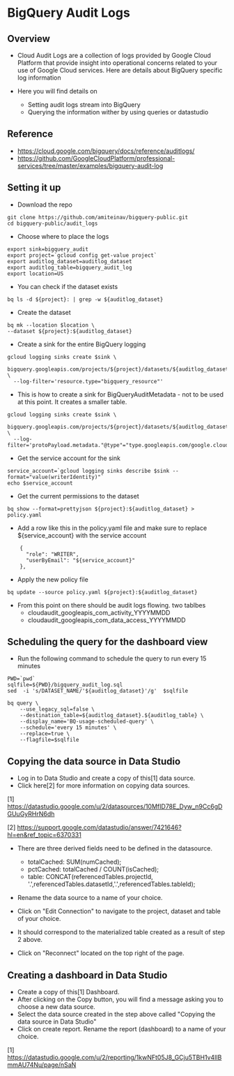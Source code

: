 # BigQuery Audit Logs

## Overview
* Cloud Audit Logs are a collection of logs provided by Google Cloud Platform that provide insight into operational concerns related to your use of Google Cloud services. Here are details about BigQuery specific log information

* Here you will find details on 
  * Setting audit logs stream into BigQuery
  * Querying the information wither by using queries or datastudio

## Reference
* https://cloud.google.com/bigquery/docs/reference/auditlogs/
* https://github.com/GoogleCloudPlatform/professional-services/tree/master/examples/bigquery-audit-log

## Setting it up
* Download the repo
```
git clone https://github.com/amiteinav/bigquery-public.git
cd bigquery-public/audit_logs
```
* Choose where to place the logs
```
export sink=bigquery_audit
export project=`gcloud config get-value project`
export auditlog_dataset=auditlog_dataset
export auditlog_table=bigquery_audit_log
export location=US
```
* You can check if the dataset exists 
```
bq ls -d ${project}: | grep -w ${auditlog_dataset}
```
* Create the dataset 
```
bq mk --location $location \
--dataset ${project}:${auditlog_dataset} 
```
* Create a sink for the entire BigQuery logging
```
gcloud logging sinks create $sink \
 bigquery.googleapis.com/projects/${project}/datasets/${auditlog_dataset} \
  --log-filter='resource.type="bigquery_resource"'
```
* This is how to create a sink for BigQueryAuditMetadata - not to be used at this point. It creates a smaller table. 
```
gcloud logging sinks create $sink \
 bigquery.googleapis.com/projects/${project}/datasets/${auditlog_dataset} \
  --log-filter='protoPayload.metadata."@type"="type.googleapis.com/google.cloud.audit.BigQueryAuditMetadata"'
```
* Get the service account for the sink
```
service_account=`gcloud logging sinks describe $sink --format="value(writerIdentity)"`
echo $service_account
```
* Get the current permissions to the dataset
```
bq show --format=prettyjson ${project}:${auditlog_dataset} > policy.yaml
```
* Add a row like this in the policy.yaml file and make sure to replace ${service_account} with the service account
```
    {
      "role": "WRITER", 
      "userByEmail": "${service_account}"
    },
```
* Apply the new policy file
```
bq update --source policy.yaml ${project}:${auditlog_dataset}
```
* From this point on there should be audit logs flowing. two tablbes 
  * cloudaudit_googleapis_com_activity_YYYYMMDD
  * cloudaudit_googleapis_com_data_access_YYYYMMDD

## Scheduling the query for the dashboard view

* Run the following command to schedule the query to run every 15 minutes
```
PWD=`pwd`
sqlfile=${PWD}/bigquery_audit_log.sql
sed  -i 's/DATASET_NAME/'${auditlog_dataset}'/g'  $sqlfile

bq query \
    --use_legacy_sql=false \
    --destination_table=${auditlog_dataset}.${auditlog_table} \
    --display_name='BQ-usage-scheduled-query' \
    --schedule='every 15 minutes' \
    --replace=true \
    --flagfile=$sqlfile
```

## Copying the data source in Data Studio
* Log in to Data Studio and create a copy of this[1] data source.
* Click here[2] for more information on copying data sources.

[1] https://datastudio.google.com/u/2/datasources/10MfID78E_Dyw_n9Cc6gDGUuGyRHrN6dh

[2] https://support.google.com/datastudio/answer/7421646?hl=en&ref_topic=6370331

* There are three derived fields need to be defined in the datasource.
  * totalCached: SUM(numCached);
  * pctCached: totalCached / COUNT(isCached);
  * table: CONCAT(referencedTables.projectId, '.',referencedTables.datasetId,'.',referencedTables.tableId);

* Rename the data source to a name of your choice. 
* Click on "Edit Connection" to navigate to the project, dataset and table of your choice. 
* It should correspond to the materialized table created as a result of step 2 above.

* Click on "Reconnect" located on the top right of the page.

## Creating a dashboard in Data Studio
* Create a copy of this[1] Dashboard.
* After clicking on the Copy button, you will find a message asking you to choose a new data source. 
* Select the data source created in the step above called "Copying the data source in Data Studio"
* Click on create report. Rename the report (dashboard) to a name of your choice.

[1] https://datastudio.google.com/u/2/reporting/1kwNFt05J8_GCju5TBH1v4IlBmmAU74Nu/page/nSaN

 

